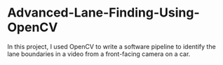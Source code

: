 # Advanced-Lane-Finding-Using-OpenCV
In this project, I used OpenCV to write a software pipeline to identify the lane boundaries in a video from a front-facing camera on a car.
